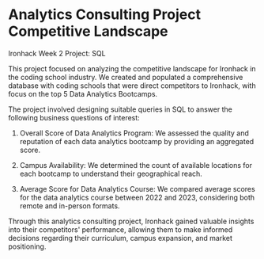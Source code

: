 # Analytics Consulting Project Competitive Landscape
Ironhack Week 2 Project: SQL


This project focused on analyzing the competitive landscape for Ironhack in the coding school industry. We created and populated a comprehensive database with coding schools that were direct competitors to Ironhack, with focus on the top 5 Data Analytics Bootcamps.
 
The project involved designing suitable queries in SQL to answer the following business questions of interest:
 
1. Overall Score of Data Analytics Program: 
We assessed the quality and reputation of each data analytics bootcamp by providing an aggregated score.
 
2. Campus Availability: 
We determined the count of available locations for each bootcamp to understand their geographical reach.
 
3. Average Score for Data Analytics Course: 
We compared average scores for the data analytics course between 2022 and 2023, considering both remote and in-person formats.

Through this analytics consulting project, Ironhack gained valuable insights into their competitors' performance, allowing them to make informed decisions regarding their curriculum, campus expansion, and market positioning.
